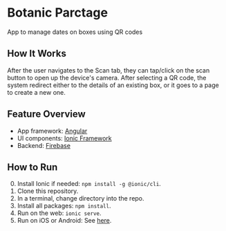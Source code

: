 # Botanic Parctage

App to manage dates on boxes using QR codes

## How It Works

After the user navigates to the Scan tab, they can tap/click on the scan button to open up the device's camera. After selecting a QR code, the system redirect either to the details of an existing box, or it goes to a page to create a new one.

## Feature Overview
* App framework: [Angular](https://angular.io)
* UI components: [Ionic Framework](https://ionicframework.com/docs/components)
* Backend: [Firebase](https://firebase.google.com)

## How to Run

0) Install Ionic if needed: `npm install -g @ionic/cli`.
1) Clone this repository.
2) In a terminal, change directory into the repo.
3) Install all packages: `npm install`.
4) Run on the web: `ionic serve`.
5) Run on iOS or Android: See [here](https://ionicframework.com/docs/building/running).

